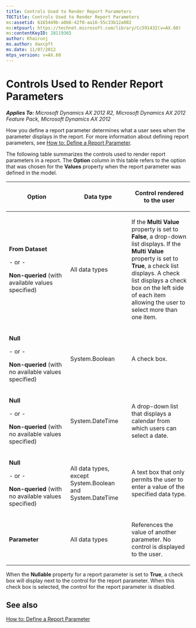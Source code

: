 ```yaml
---
title: Controls Used to Render Report Parameters
TOCTitle: Controls Used to Render Report Parameters
ms:assetid: 6165449b-a0b6-42f0-aa16-55c33b12a002
ms:mtpsurl: https://technet.microsoft.com/library/Cc591432(v=AX.60)
ms:contentKeyID: 28119365
author: Khairunj
ms.author: daxcpft
ms.date: 11/07/2012
mtps_version: v=AX.60
---
```


# Controls Used to Render Report Parameters 


_**Applies To:** Microsoft Dynamics AX 2012 R2, Microsoft Dynamics AX 2012 Feature Pack, Microsoft Dynamics AX 2012_

How you define a report parameter determines what a user sees when the parameter displays in the report. For more information about defining report parameters, see [How to: Define a Report Parameter](how-to-define-a-report-parameter.md).

The following table summarizes the controls used to render report parameters in a report. The **Option** column in this table refers to the option that was chosen for the **Values** property when the report parameter was defined in the model.

<table>
<colgroup>
<col style="width: 33%" />
<col style="width: 33%" />
<col style="width: 33%" />
</colgroup>
<thead>
<tr class="header">
<th><p>Option</p></th>
<th><p>Data type</p></th>
<th><p>Control rendered to the user</p></th>
</tr>
</thead>
<tbody>
<tr class="odd">
<td><p><strong>From Dataset</strong></p>
<p>- or -</p>
<p><strong>Non-queried</strong> (with available values specified)</p></td>
<td><p>All data types</p></td>
<td><p>If the <strong>Multi Value</strong> property is set to <strong>False</strong>, a drop-down list displays. If the <strong>Multi Value</strong> property is set to <strong>True</strong>, a check list displays. A check list displays a check box on the left side of each item allowing the user to select more than one item.</p></td>
</tr>
<tr class="even">
<td><p><strong>Null</strong></p>
<p>- or -</p>
<p><strong>Non-queried</strong> (with no available values specified)</p></td>
<td><p>System.Boolean</p></td>
<td><p>A check box.</p></td>
</tr>
<tr class="odd">
<td><p><strong>Null</strong></p>
<p>- or -</p>
<p><strong>Non-queried</strong> (with no available values specified)</p></td>
<td><p>System.DateTime</p></td>
<td><p>A drop-down list that displays a calendar from which users can select a date.</p></td>
</tr>
<tr class="even">
<td><p><strong>Null</strong></p>
<p>- or -</p>
<p><strong>Non-queried</strong> (with no available values specified)</p></td>
<td><p>All data types, except System.Boolean and System.DateTime</p></td>
<td><p>A text box that only permits the user to enter a value of the specified data type.</p></td>
</tr>
<tr class="odd">
<td><p><strong>Parameter</strong></p>
<p></p></td>
<td><p>All data types</p></td>
<td><p>References the value of another parameter. No control is displayed to the user.</p></td>
</tr>
</tbody>
</table>


When the **Nullable** property for a report parameter is set to **True**, a check box will display next to the control for the report parameter. When this check box is selected, the control for the report parameter is disabled.

## See also

[How to: Define a Report Parameter](how-to-define-a-report-parameter.md)

